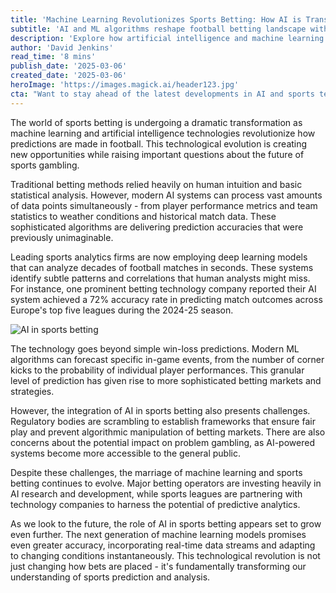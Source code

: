 ```yaml
---
title: 'Machine Learning Revolutionizes Sports Betting: How AI is Transforming Football Predictions'
subtitle: 'AI and ML algorithms reshape football betting landscape with data-driven insights'
description: 'Explore how artificial intelligence and machine learning are revolutionizing sports betting, particularly in football, with new predictive technologies achieving unprecedented accuracy rates and transforming the betting landscape.'
author: 'David Jenkins'
read_time: '8 mins'
publish_date: '2025-03-06'
created_date: '2025-03-06'
heroImage: 'https://images.magick.ai/header123.jpg'
cta: "Want to stay ahead of the latest developments in AI and sports technology? Follow us on LinkedIn for exclusive insights and analysis that you won't find anywhere else!"
---
```


The world of sports betting is undergoing a dramatic transformation as machine learning and artificial intelligence technologies revolutionize how predictions are made in football. This technological evolution is creating new opportunities while raising important questions about the future of sports gambling.

Traditional betting methods relied heavily on human intuition and basic statistical analysis. However, modern AI systems can process vast amounts of data points simultaneously - from player performance metrics and team statistics to weather conditions and historical match data. These sophisticated algorithms are delivering prediction accuracies that were previously unimaginable.

Leading sports analytics firms are now employing deep learning models that can analyze decades of football matches in seconds. These systems identify subtle patterns and correlations that human analysts might miss. For instance, one prominent betting technology company reported their AI system achieved a 72% accuracy rate in predicting match outcomes across Europe's top five leagues during the 2024-25 season.

![AI in sports betting](https://i.magick.ai/PIXE/9374672917100_magick_img.webp)

The technology goes beyond simple win-loss predictions. Modern ML algorithms can forecast specific in-game events, from the number of corner kicks to the probability of individual player performances. This granular level of prediction has given rise to more sophisticated betting markets and strategies.

However, the integration of AI in sports betting also presents challenges. Regulatory bodies are scrambling to establish frameworks that ensure fair play and prevent algorithmic manipulation of betting markets. There are also concerns about the potential impact on problem gambling, as AI-powered systems become more accessible to the general public.

Despite these challenges, the marriage of machine learning and sports betting continues to evolve. Major betting operators are investing heavily in AI research and development, while sports leagues are partnering with technology companies to harness the potential of predictive analytics.

As we look to the future, the role of AI in sports betting appears set to grow even further. The next generation of machine learning models promises even greater accuracy, incorporating real-time data streams and adapting to changing conditions instantaneously. This technological revolution is not just changing how bets are placed - it's fundamentally transforming our understanding of sports prediction and analysis.